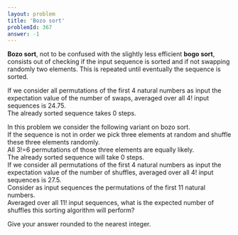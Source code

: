 ```yaml
---
layout: problem
title: 'Bozo sort'
problemId: 367
answer: -1
---
```

**Bozo sort**, not to be confused with the slightly less efficient **bogo sort**, consists out of checking if the input sequence is sorted and if not swapping randomly two elements. This is repeated until eventually the sequence is sorted.

 If we consider all permutations of the first 4 natural numbers as input the expectation value of the number of swaps, averaged over all 4! input sequences is 24.75.  
 The already sorted sequence takes 0 steps.

 In this problem we consider the following variant on bozo sort.  
 If the sequence is not in order we pick three elements at random and shuffle these three elements randomly.  
 All 3!=6 permutations of those three elements are equally likely.   
 The already sorted sequence will take 0 steps.  
 If we consider all permutations of the first 4 natural numbers as input the expectation value of the number of shuffles, averaged over all 4! input sequences is 27.5.   
 Consider as input sequences the permutations of the first 11 natural numbers.  
 Averaged over all 11! input sequences, what is the expected number of shuffles this sorting algorithm will perform?

 Give your answer rounded to the nearest integer.